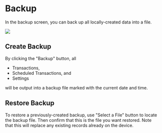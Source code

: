 # Backup

In the backup screen, you can back up all locally-created data into a file.

![](backup.png)

## Create Backup

By clicking the "Backup" button, all 

- Transactions, 
- Scheduled Transactions, and
- Settings

will be output into a backup file marked with the current date and time.

## Restore Backup

To restore a previously-created backup, use "Select a File" button to locate the backup file. Then confirm that this is the file you want restored. Note that this will replace any existing records already on the device.
